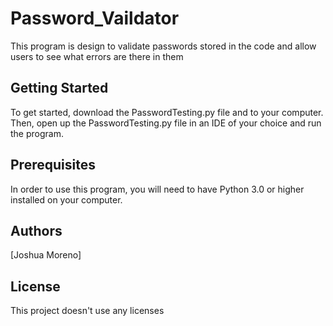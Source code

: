 # Password_Vaildator

This program is design to validate passwords stored in the code and allow users to see what errors are there in them

## Getting Started
To get started, download the PasswordTesting.py file and to your computer. Then, open up the PasswordTesting.py file in an IDE of your choice and run the program.

## Prerequisites
In order to use this program, you will need to have Python 3.0 or higher installed on your computer.

## Authors
[Joshua Moreno]

## License
This project doesn't use any licenses
